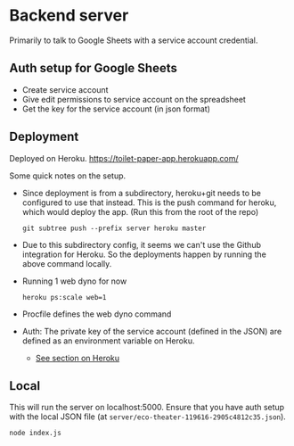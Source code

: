 # Backend server

Primarily to talk to Google Sheets with a service account credential.

## Auth setup for Google Sheets

- Create service account
- Give edit permissions to service account on the spreadsheet
- Get the key for the service account (in json format)

## Deployment

Deployed on Heroku. https://toilet-paper-app.herokuapp.com/

Some quick notes on the setup.

- Since deployment is from a subdirectory, heroku+git needs to be configured to use that instead. This is the push command for heroku, which would deploy the app. (Run this from the root of the repo)

  ```
  git subtree push --prefix server heroku master
  ```

- Due to this subdirectory config, it seems we can't use the Github integration for Heroku. So the deployments happen by running the above command locally.

- Running 1 web dyno for now

  ```
  heroku ps:scale web=1
  ```

- Procfile defines the web dyno command
- Auth: The private key of the service account (defined in the JSON) are defined as an environment variable on Heroku.
  - [See section on Heroku](https://theoephraim.github.io/node-google-spreadsheet/#/getting-started/authentication?id=service-account)

## Local

This will run the server on localhost:5000. Ensure that you have auth setup with the local JSON file (at `server/eco-theater-119616-2905c4812c35.json`).

```
node index.js
```
